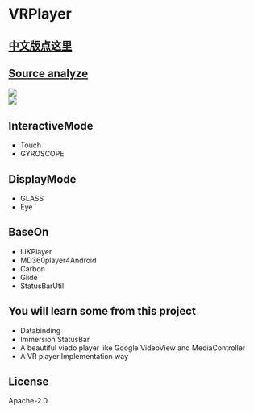 # VRPlayer

## [中文版点这里](https://github.com/wheat7/VRPlayer/blob/master/README_CN.md)

## [Source analyze](http://wheat7.com/2017/06/08/vrplayer-source/)
       
![](http://ogzwf5uv0.bkt.clouddn.com/1vr.gif)           
![](http://ogzwf5uv0.bkt.clouddn.com/2vr.gif)      

## InteractiveMode
* Touch
* GYROSCOPE

## DisplayMode
* GLASS
* Eye
    

## BaseOn
* IJKPlayer
* MD360player4Android 
* Carbon
* Glide
* StatusBarUtil

## You will learn some from this project
* Databinding
* Immersion StatusBar
* A beautiful viedo player like Google VideoView and MediaController
* A VR player Implementation way

## License
Apache-2.0
